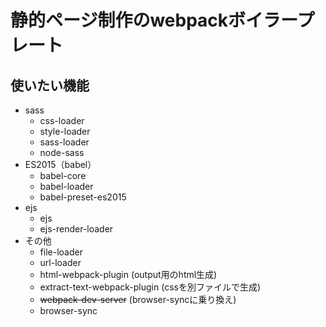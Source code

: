 # 静的ページ制作のwebpackボイラープレート

## 使いたい機能
- sass
  - css-loader
  - style-loader
  - sass-loader
  - node-sass
- ES2015（babel）
  - babel-core
  - babel-loader
  - babel-preset-es2015
- ejs
  - ejs
  - ejs-render-loader
- その他
  - file-loader
  - url-loader
  - html-webpack-plugin (output用のhtml生成)
  - extract-text-webpack-plugin (cssを別ファイルで生成)
  - ~~webpack-dev-server~~ (browser-syncに乗り換え)
  - browser-sync
